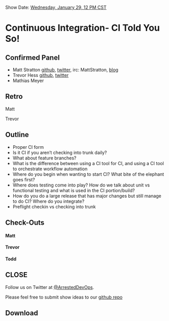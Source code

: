 Show Date: [Wednesday, January 29, 12 PM CST](http://www.timeanddate.com/worldclock/fixedtime.html?msg=ArrestedDevOps+-+CI+Told+You%21&iso=20140129T12&p1=64&ah=1)

Continuous Integration- CI Told You So!
=====

Confirmed Panel
-----

* Matt Stratton [github](http://github.com/mattstratton), [twitter](https://twitter.com/mattstratton), irc: MattStratton, [blog](http://www.mattstratton.com/)
* Trevor Hess [github](https://github.com/trevorghess), [twitter](http://twitter.com/trevorghess)
* Mathias Meyer

Retro
-----------------

Matt

Trevor

Outline
-----------------

* Proper CI form
* Is it CI if you aren’t checking into trunk daily?
* What about feature branches?
* What is the difference between using a CI tool for CI, and using a CI tool to orchestrate workflow automation
* Where do you begin when wanting to start CI? What bite of the elephant goes first?
* Where does testing come into play? How do we talk about unit vs functional testing and what is used in the CI portion/build?
* How do you do a large release that has major changes but still manage to do CI? Where do you integrate?
* Preflight checkin vs checking into trunk



Check-Outs
-----

#### Matt  

#### Trevor  

#### Todd



CLOSE
-----

Follow us on Twitter at [@ArrestedDevOps](http://twitter.com/arresteddevops).

Please feel free to submit show ideas to our [github repo](https://github.com/arresteddevops/podcast)



Download
--------
